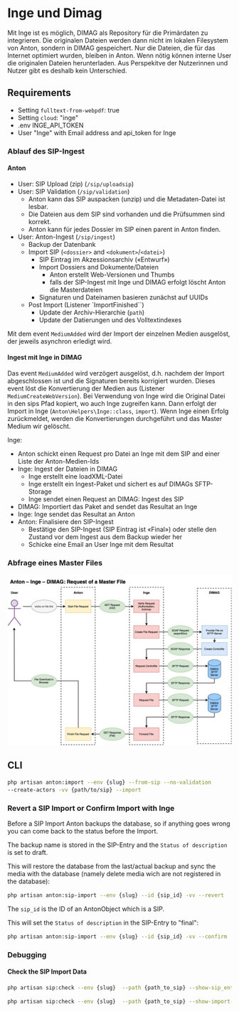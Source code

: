 # Inge und Dimag

Mit Inge ist es möglich, DIMAG als Repository für die Primärdaten zu integrieren. Die originalen Dateien werden dann nicht im lokalen Filesystem von Anton, sondern in DIMAG gespeichert. Nur die Dateien, die für das Internet optimiert wurden, bleiben in Anton. Wenn nötig können interne User die originalen Dateien herunterladen. Aus Perspekitve der Nutzerinnen und Nutzer gibt es deshalb kein Unterschied.

<!--With Inge it is possible to integrate DIMAG as a data repository. The original files are then not stored on the Anton file system, but in DIMAG. Only files that have been optimized for use on the Internet are then stored in Anton. If required, internal users can download the original files. So there is no difference for the users.-->

## Requirements 
- Setting `fulltext-from-webpdf`: true 
- Setting `cloud`: "inge"
- .env INGE_API_TOKEN 
- User "Inge" with Email address and api_token for Inge

### Ablauf des SIP-Ingest

#### Anton
- User: SIP Upload (zip) (`/sip/uploadsip`)
- User: SIP Validation (`/sip/validation`)
    - Anton kann das SIP auspacken (unzip) und die Metadaten-Datei ist lesbar.
    - Die Dateien aus dem SIP sind vorhanden und die Prüfsummen sind korrekt.
    - Anton kann für jedes Dossier im SIP einen parent in Anton finden.
- User: Anton-Ingest (`/sip/ingest`)
    - Backup der Datenbank
    - Import SIP (`<dossier>` and `<dokument>`/`<datei>`)
        - SIP Eintrag im Akzessionsarchiv («Entwurf»)
        - Import Dossiers and Dokumente/Dateien 
            - Anton erstellt Web-Versionen und Thumbs
            - falls der SIP-Ingest mit Inge und DIMAG erfolgt löscht Anton die  Masterdateien
        - Signaturen und Dateinamen basieren zunächst auf UUIDs
    - Post Import (Listener `ImportFinished``)
        - Update der Archiv-Hierarchie (`path`)
        - Update der Datierungen und des Volltextindexes

Mit dem event `MediumAdded` wird der Import der einzelnen Medien ausgelöst, der jeweils asynchron erledigt wird.

#### Ingest mit Inge in DIMAG

Das event `MediumAdded` wird verzögert ausgelöst, d.h. nachdem der Import abgeschlossen ist und die Signaturen bereits korrigiert wurden. Dieses event löst die Konvertierung der Medien aus (Listener `MediumCreateWebVersion`). Bei Verwendung von Inge wird die Original Datei in den sips Pfad kopiert, wo auch Inge zugreifen kann. Dann erfolgt der Import in Inge (`Anton\Helpers\Inge::class`, `import`). Wenn Inge einen Erfolg zurückmeldet, werden die Konvertierungen durchgeführt und das Master Medium wir gelöscht.

Inge: 
- Anton schickt einen Request pro Datei an Inge mit dem SIP and einer Liste der Anton-Medien-Ids
- Inge: Ingest der Dateien in DIMAG
    - Inge erstellt eine loadXML-Datei
    - Inge erstellt ein Ingest-Paket und sichert es auf DIMAGs SFTP-Storage
    - Inge sendet einen Request an DIMAG: Ingest des SIP
- DIMAG: Importiert das Paket and sendet das Resultat an Inge 
- Inge: Inge sendet das Resultat an Anton
- Anton: Finalisiere den SIP-Ingest
    - Bestätige den SIP-Ingest (SIP Eintrag ist «Final») oder stelle den Zustand vor dem Ingest aus dem Backup wieder her 
    - Schicke eine Email an User Inge mit dem Resultat 

### Abfrage eines Master Files

![Ablauf Ingest mit Inge und DIMAG](images/Anton-Inge-Abruf.drawio.png)


## CLI 
```bash 
php artisan anton:import --env {slug} --from-sip --no-validation 
--create-actors -vv {path/to/sip} --import
```

### Revert a SIP Import or Confirm Import with Inge

Before a SIP Import Anton backups the database, so if anything goes wrong you can come back to the status before the Import. 

The backup name is stored in the SIP-Entry and the `Status of description` is set to draft.

This will restore the database from the last/actual backup and sync the media with the database (namely delete media wich are not registered in the database):

```bash
php artisan anton:sip-import --env {slug} --id {sip_id} -vv --revert
```

The `sip_id` is the ID of an AntonObject which is a SIP.

This will set the `Status of description` in the SIP-Entry to "final":

```bash
php artisan anton:sip-import --env {slug} --id {sip_id} -vv --confirm
```


### Debugging

#### Check the SIP Import Data

```bash 
php artisan sip:check --env {slug}  --path {path_to_sip} --show-sip_entry
```

```bash 
php artisan sip:check --env {slug}  --path {path_to_sip} --show-import-array
```
